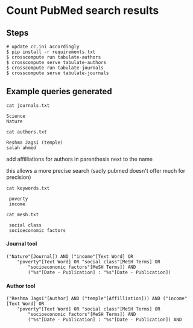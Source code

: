 # Count PubMed search results


## Steps
```
# update cc.ini accordingly
$ pip install -r requirements.txt
$ crosscompute run tabulate-authors
$ crosscompute serve tabulate-authors
$ crosscompute run tabulate-journals
$ crosscompute serve tabulate-journals
```

## Example queries generated

 `cat journals.txt`
 ```
 Science
 Nature
 ```

 `cat authors.txt`
 ```
 Reshma Jagsi (temple)
 salah ahmed
 ```
add affilliations for authors in parenthesis next to the name

this allows a more precise search (sadly pubmed doesn't offer much for precision)

`cat keywords.txt`

```
 poverty
 income
```

`cat mesh.txt`

```
 social class
 socioeconomic factors
```

#### Journal tool
```
("Nature"[Journal]) AND ("income"[Text Word] OR
    "poverty"[Text Word] OR "social class"[MeSH Terms] OR
        "socioeconomic factors"[MeSH Terms]) AND
        ("%s"[Date - Publication] : "%s"[Date - Publication])
```

#### Author tool
```
("Reshma Jagsi"[Author] AND ("temple"[Affilliation])) AND ("income"[Text Word] OR
    "poverty"[Text Word] OR "social class"[MeSH Terms] OR
        "socioeconomic factors"[MeSH Terms]) AND
        ("%s"[Date - Publication] : "%s"[Date - Publication]) AND
```
